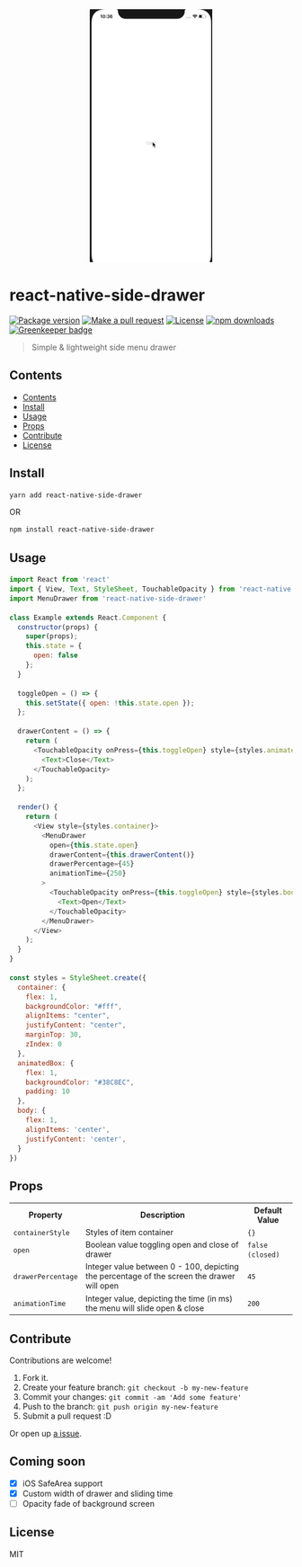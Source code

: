 <div align="center">
	<img src="assets/menu.gif" alt="Item" height="450px">
</div>

# react-native-side-drawer

[![Package version](https://img.shields.io/npm/v/react-native-side-drawer.svg?style=flat-square)](https://npmjs.org/package/react-native-side-drawer)
[![Make a pull request](https://img.shields.io/badge/PRs-welcome-brightgreen.svg?style=flat-square)](http://makeapullrequest.com)
[![License](https://img.shields.io/npm/l/react-native-side-drawer.svg?style=flat-square)](https://github.com/pedreviljoen/react-native-menu/blob/master/LICENSE)
[![npm downloads](https://img.shields.io/npm/dm/react-native-side-drawer.svg?style=flat-square)](https://npmjs.org/package/react-native-side-drawer) [![Greenkeeper badge](https://badges.greenkeeper.io/pedreviljoen/react-native-menu.svg)](https://greenkeeper.io/)

> Simple & lightweight side menu drawer

## Contents

  - [Contents](#contents)
  - [Install](#install)
  - [Usage](#usage)
  - [Props](#props)
  - [Contribute](#contribute)
  - [License](#license)

## Install

```sh
yarn add react-native-side-drawer
```

OR

```sh
npm install react-native-side-drawer
```

## Usage

```javascript
import React from 'react'
import { View, Text, StyleSheet, TouchableOpacity } from 'react-native'
import MenuDrawer from 'react-native-side-drawer'

class Example extends React.Component {
  constructor(props) {
    super(props);
    this.state = {
      open: false
    };
  }

  toggleOpen = () => {
    this.setState({ open: !this.state.open });
  };

  drawerContent = () => {
    return (
      <TouchableOpacity onPress={this.toggleOpen} style={styles.animatedBox}>
        <Text>Close</Text>
      </TouchableOpacity>
    );
  };

  render() {
    return (
      <View style={styles.container}>
        <MenuDrawer 
          open={this.state.open} 
          drawerContent={this.drawerContent()}
          drawerPercentage={45}
          animationTime={250}
        >
          <TouchableOpacity onPress={this.toggleOpen} style={styles.body}>
            <Text>Open</Text>
          </TouchableOpacity>
        </MenuDrawer>
      </View>
    );
  }
}

const styles = StyleSheet.create({
  container: {
    flex: 1,
    backgroundColor: "#fff",
    alignItems: "center",
    justifyContent: "center",
    marginTop: 30,
    zIndex: 0
  },
  animatedBox: {
    flex: 1,
    backgroundColor: "#38C8EC",
    padding: 10
  },
  body: {
    flex: 1,
    alignItems: 'center',
    justifyContent: 'center',
  }
})
```

## Props

<table width="80%">
    <tr>
        <th>Property</th>
        <th>Description</th> 
        <th>Default Value</th>
    </tr>
    <tr>
        <td><code>containerStyle</code></td>
        <td>Styles of item container</td> 
        <td><code>{}</code></td>
    </tr>
    <tr>
        <td><code>open</code></td>
        <td>Boolean value toggling open and close of drawer</td> 
        <td><code>false (closed)</code></td>
    </tr>
    <tr>
        <td><code>drawerPercentage</code></td>
        <td>Integer value between 0 - 100, depicting the percentage of the screen the drawer will open</td> 
        <td><code>45</code></td>
    </tr>
    <tr>
        <td><code>animationTime</code></td>
        <td>Integer value, depicting the time (in ms) the menu will slide open & close</td> 
        <td><code>200</code></td>
    </tr>
</table>

## Contribute

Contributions are welcome!

1. Fork it.
2. Create your feature branch: `git checkout -b my-new-feature`
3. Commit your changes: `git commit -am 'Add some feature'`
4. Push to the branch: `git push origin my-new-feature`
5. Submit a pull request :D

Or open up [a issue](https://github.com/pedreviljoen/react-native-menu/issues).

## Coming soon

- [x] iOS SafeArea support
- [x] Custom width of drawer and sliding time
- [ ] Opacity fade of background screen

## License

MIT